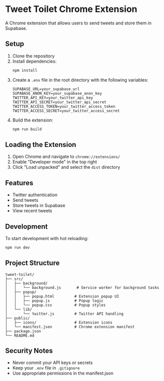 # Tweet Toilet Chrome Extension

A Chrome extension that allows users to send tweets and store them in Supabase.

## Setup

1. Clone the repository
2. Install dependencies:
   ```bash
   npm install
   ```
3. Create a `.env` file in the root directory with the following variables:
   ```
   SUPABASE_URL=your_supabase_url
   SUPABASE_ANON_KEY=your_supabase_anon_key
   TWITTER_API_KEY=your_twitter_api_key
   TWITTER_API_SECRET=your_twitter_api_secret
   TWITTER_ACCESS_TOKEN=your_twitter_access_token
   TWITTER_ACCESS_SECRET=your_twitter_access_secret
   ```
4. Build the extension:
   ```bash
   npm run build
   ```

## Loading the Extension

1. Open Chrome and navigate to `chrome://extensions/`
2. Enable "Developer mode" in the top right
3. Click "Load unpacked" and select the `dist` directory

## Features

- Twitter authentication
- Send tweets
- Store tweets in Supabase
- View recent tweets

## Development

To start development with hot reloading:
```bash
npm run dev
```

## Project Structure

```
tweet-toilet/
├── src/
│   ├── background/
│   │   └── background.js       # Service worker for background tasks
│   ├── popup/
│   │   ├── popup.html         # Extension popup UI
│   │   ├── popup.js           # Popup logic
│   │   └── popup.css          # Popup styles
│   └── lib/
│       └── twitter.js         # Twitter API handling
├── public/
│   ├── icons/                 # Extension icons
│   └── manifest.json          # Chrome extension manifest
├── package.json
└── README.md
```

## Security Notes

- Never commit your API keys or secrets
- Keep your `.env` file in `.gitignore`
- Use appropriate permissions in the manifest.json 